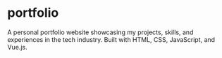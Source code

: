# portfolio
A personal portfolio website showcasing my projects, skills, and experiences in the tech industry. Built with HTML, CSS, JavaScript, and Vue.js.
